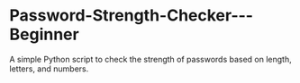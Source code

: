 # Password-Strength-Checker---Beginner
A simple Python script to check the strength of passwords based on length, letters, and numbers.

